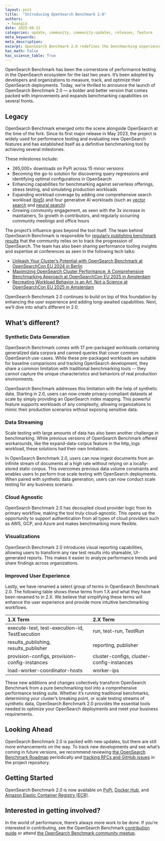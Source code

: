 ```yaml
---
layout: post
title:  "Introducing OpenSearch Benchmark 2.0"
authors:
 - hoangia
date: 2025-08-21
categories: update, community, community-updates, releases, feature
meta_keywords:
meta_description:
excerpt: OpenSearch Benchmark 2.0 redefines the benchmarking experience and introduces long-awaited features that offer users the essential tools needed to measure, track, and optimize OpenSearch performance.
has_math: False
has_science_table: True
---
```


OpenSearch Benchmark has been the cornerstone of performance testing in the OpenSearch ecosystem for the last two years. It’s been adopted by developers and organizations to measure, track, and optimize their OpenSearch deployments. Today, we’re thrilled to announce the launch of OpenSearch Benchmark 2.0 — a bolder and better version that comes packed with improvements and expands benchmarking capabilities on several fronts.

## Legacy

OpenSearch Benchmark emerged onto the scene alongside OpenSearch at the time of the fork. Since its first major release in May 2023, the project is widely used for performance testing and evaluating new OpenSearch features and has established itself as a definitive benchmarking tool by achieving several milestones.

These milestones include:

* 265,000+ downloads on PyPi across 15 minor versions
* Becoming the go-to solution for discovering query regressions and identifying optimal configurations in OpenSearch
* Enhancing capabilities for benchmarking against serverless offerings, stress testing, and simulating production workloads
* Expanding workload coverage by adding one comprehensive search workload ([big5](https://github.com/IanHoang/opensearch-benchmark-workloads/tree/main/big5)) and four generative AI workloads (such as [vector search](https://github.com/opensearch-project/opensearch-benchmark-workloads/tree/main/vectorsearch) and [neural search](https://github.com/opensearch-project/opensearch-benchmark-workloads/tree/main/neural_search))
* Growing community engagement, as seen with the 3x increase in maintainers, 5x growth in contributors, and regularly occurring community meetings and office hours

The project’s influence goes beyond the tool itself. The team behind OpenSearch Benchmark is responsible for [regularly publishing benchmark results](https://opensearch.org/benchmarks/) that the community relies on to track the progression of OpenSearch. The team has also been sharing performance tooling insights and expertise at conferences as seen in the following tech talks:

* [Unleash Your Cluster’s Potential with OpenSearch Benchmark at OpenSearchCon EU 2024 in Berlin](https://www.youtube.com/watch?v=IKkZ0cQuMLI)
* [Maximizing OpenSearch Cluster Performance: A Comprehensive Benchmarking Approach at OpenSearchCon EU 2025 in Amsterdam](https://www.youtube.com/watch?v=yMIOeXuFN6U)
* [Recreating Workload Behavior is an Art, Not a Science at OpenSearchCon EU 2025 in Amsterdam](https://www.youtube.com/watch?v=vMeaAklGFwg)

OpenSearch Benchmark 2.0 continues to build on top of this foundation by enhancing the user experience and adding long-awaited capabilities. Next, we’ll dive into what’s different in 2.0.

## What’s different?

### Synthetic Data Generation

OpenSearch Benchmark comes with 17 pre-packaged workloads containing generalized data corpora and canned queries that cover common OpenSearch use-cases. While these pre-packaged workloads are suitable for baseline comparisons and tracking OpenSearch development, they share a common limitation with traditional benchmarking tools -- they cannot capture the unique characteristics and behaviors of real production environments.

OpenSearch Benchmark addresses this limitation with the help of synthetic data. Starting in 2.0, users can now create privacy-compliant datasets at scale by simply providing an OpenSearch index mapping. This powerful feature supports workloads of any complexity, allowing organizations to mimic their production scenarios without exposing sensitive data.

### Data Streaming

Scale testing with large amounts of data has also been another challenge in benchmarking. While previous versions of OpenSearch Benchmark offered workarounds, like the expand-data-corpus feature in the http_logs workload, these solutions had their own limitations.

In OpenSearch Benchmark 2.0, users can now ingest documents from an infinite stream of documents at a high rate without relying on a locally-stored static corpus. This overcomes previous data volume constraints and enables users to perform true scale testing with OpenSearch deployments. When paired with synthetic data generation, users can now conduct scale testing for any business scenario.

### Cloud Agnostic

OpenSearch Benchmark 2.0 has decoupled cloud provider logic from its primary workflow, making the tool truly cloud-agnostic. This opens up the opportunity to support authentication from all types of cloud providers such as AWS, GCP, and Azure and makes benchmarking more flexible.

### Visualizations

OpenSearch Benchmark 2.0 introduces visual reporting capabilities, allowing users to transform any raw test results into shareable, UI-generated reports. This makes it easier to analyze performance trends and share findings across organizations.

### Improved User Experience

Lastly, we have renamed a select group of terms in OpenSearch Benchmark 2.0. The following table shows these terms from 1.X and what they have been renamed to in 2.X. We believe that simplifying these terms will enhance the user experience and provide more intuitive benchmarking workflows.

1.X Term | 2.X Term |
:--- | :--- |
execute-test, test-execution-id, TestExecution | run, test-run, TestRun |
results_publishing, results_publisher | reporting, publisher |
provision-configs, provision-config-instances | cluster-configs, cluster-config-instances
load-worker-coordinator-hosts | worker-ips |

These new additions and changes collectively transform OpenSearch Benchmark from a pure benchmarking tool into a comprehensive performance testing suite. Whether it’s running traditional benchmarks, determining your cluster’s breaking point, or scale testing streams of synthetic data, OpenSearch Benchmark 2.0 provides the essential tools needed to optimize your OpenSearch deployments and meet your business requirements.

## Looking Ahead

OpenSearch Benchmark 2.0 is packed with new updates, but there are still more enhancements on the way. To track new developments and see what’s coming in future versions, we recommend reviewing [the OpenSearch Benchmark Roadmap](https://github.com/orgs/opensearch-project/projects/219) periodically and [tracking RFCs and GitHub issues](https://github.com/opensearch-project/opensearch-benchmark/issues) in the project repository.

## Getting Started

OpenSearch Benchmark 2.0 is now available on [PyPi](https://pypi.org/project/opensearch-benchmark/), [Docker Hub](https://hub.docker.com/r/opensearchproject/opensearch-benchmark), and [Amazon Elastic Container Registry (ECR)](https://gallery.ecr.aws/opensearchproject/opensearch-benchmark).

## Interested in getting involved?

In the world of performance, there’s always more work to be done. If you’re interested in contributing, see the OpenSearch Benchmark [contribution guide](https://github.com/opensearch-project/opensearch-benchmark/blob/main/CONTRIBUTING.md) or attend [the OpenSearch Benchmark community meetup](https://www.meetup.com/opensearch/events/307446531/?eventOrigin=group_upcoming_events).
